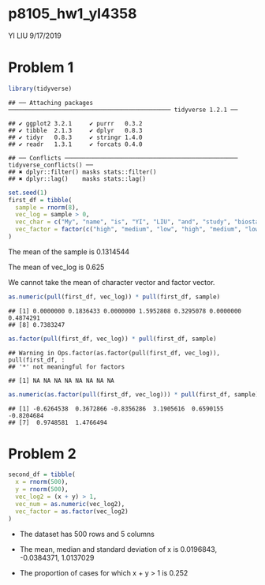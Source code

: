 p8105\_hw1\_yl4358
================
YI LIU
9/17/2019

# Problem 1

``` r
library(tidyverse)
```

    ## ── Attaching packages ────────────────────────────────────────────── tidyverse 1.2.1 ──

    ## ✔ ggplot2 3.2.1     ✔ purrr   0.3.2
    ## ✔ tibble  2.1.3     ✔ dplyr   0.8.3
    ## ✔ tidyr   0.8.3     ✔ stringr 1.4.0
    ## ✔ readr   1.3.1     ✔ forcats 0.4.0

    ## ── Conflicts ───────────────────────────────────────────────── tidyverse_conflicts() ──
    ## ✖ dplyr::filter() masks stats::filter()
    ## ✖ dplyr::lag()    masks stats::lag()

``` r
set.seed(1)
first_df = tibble(
  sample = rnorm(8),
  vec_log = sample > 0,
  vec_char = c("My", "name", "is", "YI", "LIU", "and", "study", "biostatistics"),
  vec_factor = factor(c("high", "medium", "low", "high", "medium", "low", "low", "low"))
)
```

The mean of the sample is 0.1314544

The mean of vec\_log is 0.625

We cannot take the mean of character vector and factor
    vector.

``` r
as.numeric(pull(first_df, vec_log)) * pull(first_df, sample)
```

    ## [1] 0.0000000 0.1836433 0.0000000 1.5952808 0.3295078 0.0000000 0.4874291
    ## [8] 0.7383247

``` r
as.factor(pull(first_df, vec_log)) * pull(first_df, sample)
```

    ## Warning in Ops.factor(as.factor(pull(first_df, vec_log)), pull(first_df, :
    ## '*' not meaningful for factors

    ## [1] NA NA NA NA NA NA NA NA

``` r
as.numeric(as.factor(pull(first_df, vec_log))) * pull(first_df, sample)
```

    ## [1] -0.6264538  0.3672866 -0.8356286  3.1905616  0.6590155 -0.8204684
    ## [7]  0.9748581  1.4766494

# Problem 2

``` r
second_df = tibble(
  x = rnorm(500),
  y = rnorm(500),
  vec_log2 = (x + y) > 1,
  vec_num = as.numeric(vec_log2),
  vec_factor = as.factor(vec_log2)
)
```

  - The dataset has 500 rows and 5 columns

  - The mean, median and standard deviation of x is 0.0196843,
    -0.0384371, 1.0137029

  - The proportion of cases for which x + y \> 1 is 0.252
